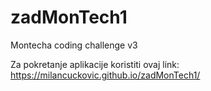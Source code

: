 # zadMonTech1
Montecha coding challenge v3

Za pokretanje aplikacije koristiti ovaj link:
https://milancuckovic.github.io/zadMonTech1/
